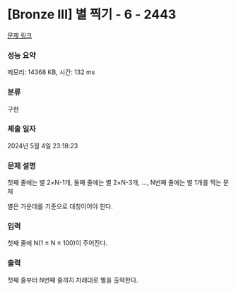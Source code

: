 # [Bronze III] 별 찍기 - 6 - 2443 

[문제 링크](https://www.acmicpc.net/problem/2443) 

### 성능 요약

메모리: 14368 KB, 시간: 132 ms

### 분류

구현

### 제출 일자

2024년 5월 4일 23:18:23

### 문제 설명

<p>첫째 줄에는 별 2×N-1개, 둘째 줄에는 별 2×N-3개, ..., N번째 줄에는 별 1개를 찍는 문제</p>

<p>별은 가운데를 기준으로 대칭이어야 한다.</p>

### 입력 

 <p>첫째 줄에 N(1 ≤ N ≤ 100)이 주어진다.</p>

### 출력 

 <p>첫째 줄부터 N번째 줄까지 차례대로 별을 출력한다.</p>

